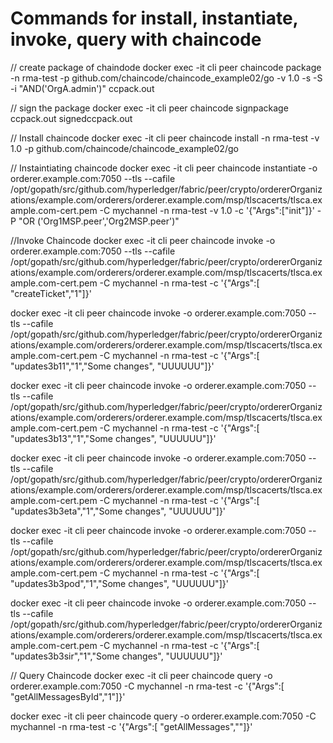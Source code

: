 # Commands for install, instantiate, invoke, query with chaincode

// create package of chaindode
docker exec -it cli peer chaincode package -n rma-test  -p github.com/chaincode/chaincode_example02/go  -v 1.0 -s -S -i "AND('OrgA.admin')" ccpack.out

// sign the package
docker exec -it cli peer chaincode signpackage ccpack.out signedccpack.out

// Install chaincode
docker exec -it cli peer chaincode install -n rma-test  -v 1.0 -p github.com/chaincode/chaincode_example02/go

// Instaintiating chaincode
docker exec -it cli peer chaincode instantiate -o orderer.example.com:7050 --tls --cafile /opt/gopath/src/github.com/hyperledger/fabric/peer/crypto/ordererOrganizations/example.com/orderers/orderer.example.com/msp/tlscacerts/tlsca.example.com-cert.pem -C mychannel -n rma-test   -v 1.0 -c '{"Args":["init"]}' -P "OR ('Org1MSP.peer','Org2MSP.peer')"

//Invoke Chaincode
docker exec -it cli peer chaincode invoke -o orderer.example.com:7050 --tls --cafile /opt/gopath/src/github.com/hyperledger/fabric/peer/crypto/ordererOrganizations/example.com/orderers/orderer.example.com/msp/tlscacerts/tlsca.example.com-cert.pem -C mychannel -n rma-test -c '{"Args":[ "createTicket","1"]}'

docker exec -it cli peer chaincode invoke -o orderer.example.com:7050 --tls --cafile /opt/gopath/src/github.com/hyperledger/fabric/peer/crypto/ordererOrganizations/example.com/orderers/orderer.example.com/msp/tlscacerts/tlsca.example.com-cert.pem -C mychannel -n rma-test -c '{"Args":[ "updates3b11","1","Some changes", "UUUUUU"]}'

docker exec -it cli peer chaincode invoke -o orderer.example.com:7050 --tls --cafile /opt/gopath/src/github.com/hyperledger/fabric/peer/crypto/ordererOrganizations/example.com/orderers/orderer.example.com/msp/tlscacerts/tlsca.example.com-cert.pem -C mychannel -n rma-test -c '{"Args":[ "updates3b13","1","Some changes", "UUUUUU"]}'

 docker exec -it cli peer chaincode invoke -o orderer.example.com:7050 --tls --cafile /opt/gopath/src/github.com/hyperledger/fabric/peer/crypto/ordererOrganizations/example.com/orderers/orderer.example.com/msp/tlscacerts/tlsca.example.com-cert.pem -C mychannel -n rma-test -c '{"Args":[ "updates3b3eta","1","Some changes", "UUUUUU"]}'


docker exec -it cli peer chaincode invoke -o orderer.example.com:7050 --tls --cafile /opt/gopath/src/github.com/hyperledger/fabric/peer/crypto/ordererOrganizations/example.com/orderers/orderer.example.com/msp/tlscacerts/tlsca.example.com-cert.pem -C mychannel -n rma-test -c '{"Args":[ "updates3b3pod","1","Some changes", "UUUUUU"]}'

docker exec -it cli peer chaincode invoke -o orderer.example.com:7050 --tls --cafile /opt/gopath/src/github.com/hyperledger/fabric/peer/crypto/ordererOrganizations/example.com/orderers/orderer.example.com/msp/tlscacerts/tlsca.example.com-cert.pem -C mychannel -n rma-test -c '{"Args":[ "updates3b3sir","1","Some changes", "UUUUUU"]}'


// Query Chaincode
docker exec -it cli peer chaincode query -o orderer.example.com:7050  -C mychannel -n rma-test -c '{"Args":[ "getAllMessagesById","1"]}'

docker exec -it cli peer chaincode query -o orderer.example.com:7050  -C mychannel -n rma-test -c '{"Args":[ "getAllMessages",""]}'




